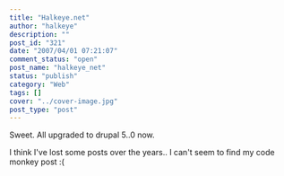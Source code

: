 ```yaml
---
title: "Halkeye.net"
author: "halkeye"
description: ""
post_id: "321"
date: "2007/04/01 07:21:07"
comment_status: "open"
post_name: "halkeye_net"
status: "publish"
category: "Web"
tags: []
cover: "../cover-image.jpg"
post_type: "post"
---
```


Sweet. All upgraded to drupal 5..0 now.




I think I've lost some posts over the years.. I can't seem to find my code monkey post :(